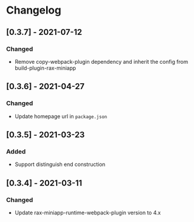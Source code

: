 # Changelog

## [0.3.7] - 2021-07-12

### Changed

- Remove copy-webpack-plugin dependency and inherit the config from build-plugin-rax-miniapp
## [0.3.6] - 2021-04-27

### Changed

- Update homepage url in `package.json`

## [0.3.5] - 2021-03-23

### Added

- Support distinguish end construction
## [0.3.4] - 2021-03-11

### Changed

- Update rax-miniapp-runtime-webpack-plugin version to 4.x
